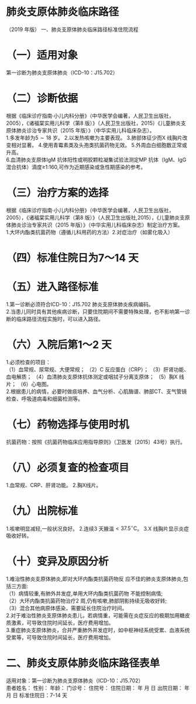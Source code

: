 # 肺炎支原体肺炎临床路径  
（2019 年版） 一、肺炎支原体肺炎临床路径标准住院流程  
# （一）适用对象  
第一诊断为肺炎支原体肺炎（ICD-10：J15.702）  
# （二）诊断依据  
根据《临床诊疗指南·小儿内科分册》（中华医学会编著，人民卫生出版社，2005），《诸福棠实用儿科学（第8 版）》（人民卫生出版社，2015）《儿童肺炎支原体肺炎诊治专家共识（2015 年版）》（中华实用儿科临床杂志）。  
1.多发年龄为$5\sim18$ 岁。 2.以发热咳嗽为主要表现。 3.肺部体征少而X 线胸片改变相对显著。 4.使用青霉素类及头孢类抗菌药物无效。 5.外周血白细胞数正常或升高。  
6.血清肺炎支原体IgM 抗体阳性或明胶颗粒凝集试验法测定MP 抗体（IgM、IgG 混合抗体）滴度≥1∶160,可作为近期感染或急性期感染的参考。  
# （三）治疗方案的选择  
根据《临床诊疗指南·小儿内科分册》（中华医学会编著，人民卫生出版社，2005），《诸福棠实用儿科学（第8 版）》（人民卫生出版社,2015），《儿童肺炎支原体肺炎诊治专家共识（2015 年版）》（中华实用儿科临床杂志）制定治疗方案。  
1.大环内酯类抗菌药物（遵循儿科用药的方法）2.对症治疗（如雾化吸入）  
# （四）标准住院日为7～14 天  
# （五）进入路径标准  
1.第一诊断必须符合ICD-10：J15.702 肺炎支原体肺炎疾病编码。  
2.当患儿同时具有其他疾病诊断，只要住院期间不需要特殊处理，也不影响第一诊断的临床路径流程实施时，可以进入路径。  
# （六）入院后第1～2 天  
1.必须检查的项目：  
（1）血常规、尿常规、大便常规； （2）C 反应蛋白（CRP）； （3）肝肾功能、血电解质； （4）血清肺炎支原体抗体测定或咽拭子分离支原体； （5）胸X 线片； （6）心电图。  
2.根据患儿的病情，必要时做痰培养、血气分析、心肌酶谱、肺部CT、支气管镜检查、呼吸道病毒和细菌检测等。  
# （七）药物选择与使用时机  
抗菌药物：按照《抗菌药物临床应用指导原则》（卫医发〔2015〕43号）执行。  
# （八）必须复查的检查项目  
1.血常规、CRP、肝肾功能。 2.胸X线片。  
# （九）出院标准  
1.咳嗽明显减轻,一般状况良好。 2.连续3 天腋温$<37.5^{\circ}\mathsf C$。 3.X 线胸片显示炎症吸收好转。  
# （十）变异及原因分析  
1.难治性肺炎支原体肺炎,即对大环内酯类抗菌药物反 应不佳的肺炎支原体肺炎,包括三方面:  
（1）病情较重,有肺外并发症,单用大环内酯类抗菌药物 不能控制病情;  
（2）大环内酯类抗菌药物治疗2 周,仍有咳嗽,肺部阴影持续无吸收好转;  
（3）混合其他病原体感染，需要延长住院治疗时间。  
2.对于难治性肺炎支原体肺炎患儿，若病情重，可能需在炎症反应的极期加用糖皮质激素，可导致住院时间延长，医疗费用增加。  
3.重症肺炎支原体肺炎，合并严重肺外并发症时，如中枢神经系统受累、血液系统受累等，可导致住院时间延长，医疗费用增加。  
# 二、肺炎支原体肺炎临床路径表单  
适用对象：第一诊断为肺炎支原体肺炎（ICD-10：J15.702）  
患者姓名：           性别：    年龄：      门诊号：        住院号：        住院日期：     年    月    日 出院日期：     年   月   日  标准住院日：7-14 天  
